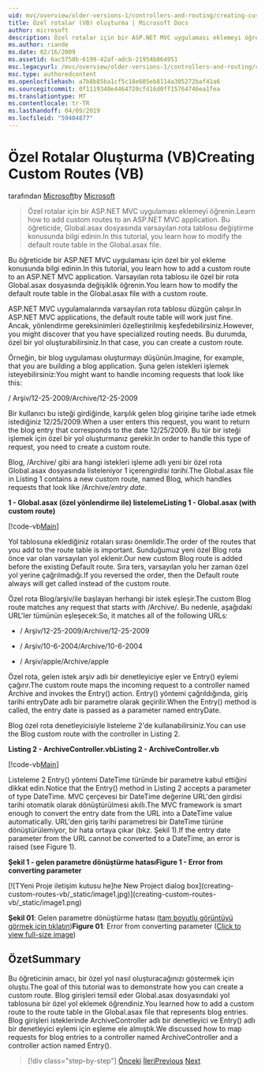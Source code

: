 ```yaml
---
uid: mvc/overview/older-versions-1/controllers-and-routing/creating-custom-routes-vb
title: Özel rotalar (VB) oluşturma | Microsoft Docs
author: microsoft
description: Özel rotalar için bir ASP.NET MVC uygulaması eklemeyi öğrenin. Bu öğreticide, Global.asax dosyasında varsayılan rota tablosu değiştirme konusunda bilgi edinin.
ms.author: riande
ms.date: 02/16/2009
ms.assetid: 6ac5758b-6199-42af-adcb-21954b864951
msc.legacyurl: /mvc/overview/older-versions-1/controllers-and-routing/creating-custom-routes-vb
msc.type: authoredcontent
ms.openlocfilehash: a7b8b85ba1cf5c18e605eb8114a305272baf41a6
ms.sourcegitcommit: 0f1119340e4464720cfd16d0ff15764746ea1fea
ms.translationtype: MT
ms.contentlocale: tr-TR
ms.lasthandoff: 04/09/2019
ms.locfileid: "59404877"
---
```

# <a name="creating-custom-routes-vb"></a><span data-ttu-id="e3ab1-104">Özel Rotalar Oluşturma (VB)</span><span class="sxs-lookup"><span data-stu-id="e3ab1-104">Creating Custom Routes (VB)</span></span>

<span data-ttu-id="e3ab1-105">tarafından [Microsoft](https://github.com/microsoft)</span><span class="sxs-lookup"><span data-stu-id="e3ab1-105">by [Microsoft](https://github.com/microsoft)</span></span>

> <span data-ttu-id="e3ab1-106">Özel rotalar için bir ASP.NET MVC uygulaması eklemeyi öğrenin.</span><span class="sxs-lookup"><span data-stu-id="e3ab1-106">Learn how to add custom routes to an ASP.NET MVC application.</span></span> <span data-ttu-id="e3ab1-107">Bu öğreticide, Global.asax dosyasında varsayılan rota tablosu değiştirme konusunda bilgi edinin.</span><span class="sxs-lookup"><span data-stu-id="e3ab1-107">In this tutorial, you learn how to modify the default route table in the Global.asax file.</span></span>


<span data-ttu-id="e3ab1-108">Bu öğreticide bir ASP.NET MVC uygulaması için özel bir yol ekleme konusunda bilgi edinin.</span><span class="sxs-lookup"><span data-stu-id="e3ab1-108">In this tutorial, you learn how to add a custom route to an ASP.NET MVC application.</span></span> <span data-ttu-id="e3ab1-109">Varsayılan rota tablosu ile özel bir rota Global.asax dosyasında değişiklik öğrenin.</span><span class="sxs-lookup"><span data-stu-id="e3ab1-109">You learn how to modify the default route table in the Global.asax file with a custom route.</span></span>

<span data-ttu-id="e3ab1-110">ASP.NET MVC uygulamalarında varsayılan rota tablosu düzgün çalışır.</span><span class="sxs-lookup"><span data-stu-id="e3ab1-110">In ASP.NET MVC applications, the default route table will work just fine.</span></span> <span data-ttu-id="e3ab1-111">Ancak, yönlendirme gereksinimleri özelleştirilmiş keşfedebilirsiniz.</span><span class="sxs-lookup"><span data-stu-id="e3ab1-111">However, you might discover that you have specialized routing needs.</span></span> <span data-ttu-id="e3ab1-112">Bu durumda, özel bir yol oluşturabilirsiniz.</span><span class="sxs-lookup"><span data-stu-id="e3ab1-112">In that case, you can create a custom route.</span></span>

<span data-ttu-id="e3ab1-113">Örneğin, bir blog uygulaması oluşturmayı düşünün.</span><span class="sxs-lookup"><span data-stu-id="e3ab1-113">Imagine, for example, that you are building a blog application.</span></span> <span data-ttu-id="e3ab1-114">Şuna gelen istekleri işlemek isteyebilirsiniz:</span><span class="sxs-lookup"><span data-stu-id="e3ab1-114">You might want to handle incoming requests that look like this:</span></span>

<span data-ttu-id="e3ab1-115">/ Arşiv/12-25-2009</span><span class="sxs-lookup"><span data-stu-id="e3ab1-115">/Archive/12-25-2009</span></span>

<span data-ttu-id="e3ab1-116">Bir kullanıcı bu isteği girdiğinde, karşılık gelen blog girişine tarihe iade etmek istediğiniz 12/25/2009.</span><span class="sxs-lookup"><span data-stu-id="e3ab1-116">When a user enters this request, you want to return the blog entry that corresponds to the date 12/25/2009.</span></span> <span data-ttu-id="e3ab1-117">Bu tür bir isteği işlemek için özel bir yol oluşturmanız gerekir.</span><span class="sxs-lookup"><span data-stu-id="e3ab1-117">In order to handle this type of request, you need to create a custom route.</span></span>

<span data-ttu-id="e3ab1-118">Blog, /Archive/ gibi ara hangi istekleri işleme adlı yeni bir özel rota Global.asax dosyasında listeleniyor 1 içeren*girdisi tarihi*.</span><span class="sxs-lookup"><span data-stu-id="e3ab1-118">The Global.asax file in Listing 1 contains a new custom route, named Blog, which handles requests that look like /Archive/*entry date*.</span></span>

**<span data-ttu-id="e3ab1-119">1 - Global.asax (özel yönlendirme ile) listeleme</span><span class="sxs-lookup"><span data-stu-id="e3ab1-119">Listing 1 - Global.asax (with custom route)</span></span>**

[!code-vb[Main](creating-custom-routes-vb/samples/sample1.vb)]

<span data-ttu-id="e3ab1-120">Yol tablosuna eklediğiniz rotaları sırası önemlidir.</span><span class="sxs-lookup"><span data-stu-id="e3ab1-120">The order of the routes that you add to the route table is important.</span></span> <span data-ttu-id="e3ab1-121">Sunduğumuz yeni özel Blog rota önce var olan varsayılan yol eklenir.</span><span class="sxs-lookup"><span data-stu-id="e3ab1-121">Our new custom Blog route is added before the existing Default route.</span></span> <span data-ttu-id="e3ab1-122">Sıra ters, varsayılan yolu her zaman özel yol yerine çağrılmadığı.</span><span class="sxs-lookup"><span data-stu-id="e3ab1-122">If you reversed the order, then the Default route always will get called instead of the custom route.</span></span>

<span data-ttu-id="e3ab1-123">Özel rota Blog/arşiv/ile başlayan herhangi bir istek eşleşir.</span><span class="sxs-lookup"><span data-stu-id="e3ab1-123">The custom Blog route matches any request that starts with /Archive/.</span></span> <span data-ttu-id="e3ab1-124">Bu nedenle, aşağıdaki URL'ler tümünün eşleşecek:</span><span class="sxs-lookup"><span data-stu-id="e3ab1-124">So, it matches all of the following URLs:</span></span>

- <span data-ttu-id="e3ab1-125">/ Arşiv/12-25-2009</span><span class="sxs-lookup"><span data-stu-id="e3ab1-125">/Archive/12-25-2009</span></span>

- <span data-ttu-id="e3ab1-126">/ Arşiv/10-6-2004</span><span class="sxs-lookup"><span data-stu-id="e3ab1-126">/Archive/10-6-2004</span></span>

- <span data-ttu-id="e3ab1-127">/ Arşiv/apple</span><span class="sxs-lookup"><span data-stu-id="e3ab1-127">/Archive/apple</span></span>

<span data-ttu-id="e3ab1-128">Özel rota, gelen istek arşiv adlı bir denetleyiciye eşler ve Entry() eylemi çağırır.</span><span class="sxs-lookup"><span data-stu-id="e3ab1-128">The custom route maps the incoming request to a controller named Archive and invokes the Entry() action.</span></span> <span data-ttu-id="e3ab1-129">Entry() yöntemi çağrıldığında, giriş tarihi entryDate adlı bir parametre olarak geçirilir.</span><span class="sxs-lookup"><span data-stu-id="e3ab1-129">When the Entry() method is called, the entry date is passed as a parameter named entryDate.</span></span>

<span data-ttu-id="e3ab1-130">Blog özel rota denetleyicisiyle listeleme 2'de kullanabilirsiniz.</span><span class="sxs-lookup"><span data-stu-id="e3ab1-130">You can use the Blog custom route with the controller in Listing 2.</span></span>

**<span data-ttu-id="e3ab1-131">Listing 2 - ArchiveController.vb</span><span class="sxs-lookup"><span data-stu-id="e3ab1-131">Listing 2 - ArchiveController.vb</span></span>**

[!code-vb[Main](creating-custom-routes-vb/samples/sample2.vb)]

<span data-ttu-id="e3ab1-132">Listeleme 2 Entry() yöntemi DateTime türünde bir parametre kabul ettiğini dikkat edin.</span><span class="sxs-lookup"><span data-stu-id="e3ab1-132">Notice that the Entry() method in Listing 2 accepts a parameter of type DateTime.</span></span> <span data-ttu-id="e3ab1-133">MVC çerçevesi bir DateTime değerine URL'den girdisi tarihi otomatik olarak dönüştürülmesi akıllı.</span><span class="sxs-lookup"><span data-stu-id="e3ab1-133">The MVC framework is smart enough to convert the entry date from the URL into a DateTime value automatically.</span></span> <span data-ttu-id="e3ab1-134">URL'den giriş tarihi parametresi bir DateTime türüne dönüştürülemiyor, bir hata ortaya çıkar (bkz. Şekil 1).</span><span class="sxs-lookup"><span data-stu-id="e3ab1-134">If the entry date parameter from the URL cannot be converted to a DateTime, an error is raised (see Figure 1).</span></span>

**<span data-ttu-id="e3ab1-135">Şekil 1 - gelen parametre dönüştürme hatası</span><span class="sxs-lookup"><span data-stu-id="e3ab1-135">Figure 1 - Error from converting parameter</span></span>**


[![T<span data-ttu-id="e3ab1-136">Yeni Proje iletişim kutusu he]</span><span class="sxs-lookup"><span data-stu-id="e3ab1-136">he New Project dialog box]</span></span>(creating-custom-routes-vb/_static/image1.jpg)](creating-custom-routes-vb/_static/image1.png)

<span data-ttu-id="e3ab1-137">**Şekil 01**: Gelen parametre dönüştürme hatası ([tam boyutlu görüntüyü görmek için tıklatın](creating-custom-routes-vb/_static/image2.png))</span><span class="sxs-lookup"><span data-stu-id="e3ab1-137">**Figure 01**: Error from converting parameter ([Click to view full-size image](creating-custom-routes-vb/_static/image2.png))</span></span>


## <a name="summary"></a><span data-ttu-id="e3ab1-138">Özet</span><span class="sxs-lookup"><span data-stu-id="e3ab1-138">Summary</span></span>

<span data-ttu-id="e3ab1-139">Bu öğreticinin amacı, bir özel yol nasıl oluşturacağınızı göstermek için oluştu.</span><span class="sxs-lookup"><span data-stu-id="e3ab1-139">The goal of this tutorial was to demonstrate how you can create a custom route.</span></span> <span data-ttu-id="e3ab1-140">Blog girişleri temsil eder Global.asax dosyasındaki yol tablosuna bir özel yol eklemek öğrendiniz.</span><span class="sxs-lookup"><span data-stu-id="e3ab1-140">You learned how to add a custom route to the route table in the Global.asax file that represents blog entries.</span></span> <span data-ttu-id="e3ab1-141">Blog girişleri isteklerinde ArchiveController adlı bir denetleyici ve Entry() adlı bir denetleyici eylemi için eşleme ele almıştık.</span><span class="sxs-lookup"><span data-stu-id="e3ab1-141">We discussed how to map requests for blog entries to a controller named ArchiveController and a controller action named Entry().</span></span>

> [!div class="step-by-step"]
> <span data-ttu-id="e3ab1-142">[Önceki](asp-net-mvc-controller-overview-vb.md)
> [İleri](creating-a-route-constraint-vb.md)</span><span class="sxs-lookup"><span data-stu-id="e3ab1-142">[Previous](asp-net-mvc-controller-overview-vb.md)
[Next](creating-a-route-constraint-vb.md)</span></span>
